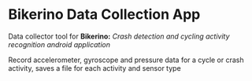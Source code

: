 # Bikerino Data Collection App
Data collector tool for **Bikerino:** *Crash detection and cycling activity recognition android application*

Record accelerometer, gyroscope and pressure data for a cycle or crash activity, saves a file for each activity and sensor type
